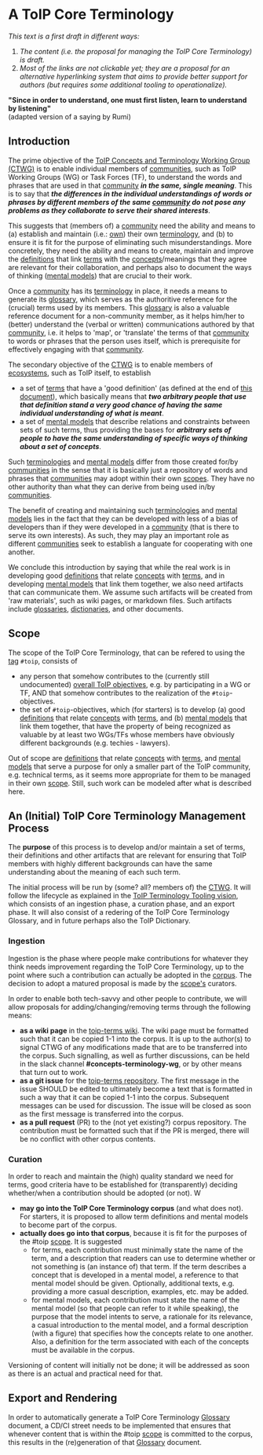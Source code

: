 # A ToIP Core Terminology

<MetaNotes>*This text is a first draft in different ways:*

1. *The content (i.e. the proposal for managing the ToIP Core Terminology) is draft.*
2. *Most of the links are not clickable yet; they are a proposal for an alternative hyperlinking system that aims to provide better support for authors (but requires some additional tooling to operationalize).*

</MetaNotes>

**"Since in order to understand, one must first listen, learn to understand by listening"**<br/>  (adapted version of a saying by Rumi)

## Introduction

The prime objective of the [ToIP Concepts and Terminology Working Group (CTWG)](https://wiki.trustoverip.org/pages/viewpage.action?pageId=65700) is to enable individual members of [communities](#community), such as ToIP Working Groups (WG) or Task Forces (TF), to understand the words and phrases that are used in that [community](community) ***in the same, single meaning***. This is to say that ***the differences in the individual understandings of words or phrases by different members of the same [community](community) do not pose any problems as they collaborate to serve their shared interests***. 

This suggests that (members of) a [community](community) need the ability and means to (a) establish and maintain (i.e.: [own](owner)) their own [terminology](#ctwg:terminology), and (b) to ensure it is fit for the purpose of eliminating such misunderstandings. More concretely, they need the ability and means to create, maintain and improve the [definitions](#ctwg:definition) that link [terms](#ctwg:term) with the [concepts](#ctwg:concept)/meanings that they agree are relevant for their collaboration, and perhaps also to document the ways of thinking ([mental models](#ctwg:mental-model)) that are crucial to their work. 

Once a [community](community) has its [terminology](#ctwg:terminology) in place, it needs a means to generate its [glossary](#ctwg:glossary), which serves as the authoritive reference for the (crucial) terms used by its members. This [glossary](#ctwg:glossary) is also a valuable reference document for a non-community member, as it helps him/her to (better) understand the (verbal or written) communications authored by that [community](community), i.e. it helps to 'map', or 'translate' the terms of that [community](community) to words or phrases that the person uses itself, which is prerequisite for effectively engaging with that [community](community).

The secondary objective of the [CTWG](https://wiki.trustoverip.org/pages/viewpage.action?pageId=65700) is to enable members of [ecosystems](ecosystem), such as ToIP itself, to establish 

- a set of [terms](#ctwg:term) that have a 'good definition' (as defined at the end of [this document](https://www.researchgate.net/publication/352560909_On_Terminology_and_the_Resolution_of_Related_Issues)), which basically means that ***two arbitrary people that use that definition stand a very good chance of having the same individual understanding of what is meant***. 
- a set of [mental models](#ctwg:mental-model) that describe relations and constraints between sets of such terms, thus providing the bases for ***arbitrary sets of people to have the same understanding of specific ways of thinking about a set of concepts***.

Such [terminologies](terminology) and [mental models](#ctwg:mental-model) differ from those created for/by [communities](community) in the sense that it is basically just a repository of words and phrases that [communities](community) may adopt within their own [scopes](#ctwg:scope). They have no other authority than what they can derive from being used in/by [communities](community). 

The benefit of creating and maintaining such [terminologies](terminology) and [mental models](#ctwg:mental-model) lies in the fact that they can be developed with less of a bias of developers than if they were developed in a [community](community) (that is there to serve its own interests). As such, they may play an important role as different [communities](community) seek to establish a languate for cooperating with one another.

We conclude this introduction by saying that while the real work is in developing good [definitions](#ctwg:definition) that relate [concepts](#ctwg:concept) with [terms](#ctwg:term), and in developing [mental models](#ctwg:mental-model) that link them together, we also need artifacts that can communicate them. We assume such artifacts will be created from 'raw materials', such as wiki pages, or markdown files. Such artifacts include [glossaries](#ctwg:glossary), [dictionaries](#ctwg:dictionary), and other documents.

## Scope

The scope of the ToIP Core Terminology, that can be refered to using the [tag](#ctwg:tag) `#toip`, consists of

- any person that somehow contributes to the (currently still undocumented) [overall ToIP objectives](https://trustoverip.org/objectives), e.g. by participating in a WG or TF, AND that somehow contributes to the realization of the `#toip`-objectives.
- the set of `#toip`-objectives, which (for starters) is to develop (a) good [definitions](#ctwg:definition) that relate [concepts](#ctwg:concept) with [terms](#ctwg:term), and (b) [mental models](#ctwg:mental-model) that link them together, that have the property of being recognized as valuable by at least two WGs/TFs whose members have obviously different backgrounds (e.g. techies - lawyers).

Out of scope are [definitions](#ctwg:definition) that relate [concepts](#ctwg:concept) with [terms](#ctwg:term), and [mental models](#ctwg:mental-model) that serve a purpose for only a smaller part of the ToIP community, e.g. technical terms, as it seems more appropriate for them to be managed in their own [scope](#ctwg:scope). Still, such work can be modeled after what is described here.

## An (Initial) ToIP Core Terminology Management Process

The **purpose** of this process is to develop and/or maintain a set of terms, their definitions and other artifacts that are relevant for ensuring that ToIP members with highly different backgrounds can have the same understanding about the meaning of each such term.

The initial process will be run by (some? all? members of) the [CTWG](https://wiki.trustoverip.org/pages/viewpage.action?pageId=65700). It will follow the lifecycle as explained in the [ToIP Terminology Tooling vision](https://github.com/trustoverip/concepts-and-terminology-wg/blob/master/docs/tt-spec.md#Vision), which consists of an ingestion phase, a curation phase, and an export phase. It will also consist of a redering of the ToIP Core Terminology Glossary, and in future perhaps also the ToIP Dictionary.

### Ingestion

Ingestion is the phase where people make contributions for whatever they think needs improvement regarding the ToIP Core Terminology, up to the point where such a contribution can actually be adopted in the [corpus](#ctwg:corpus). The decision to adopt a matured proposal is made by the [scope's](#ctwg:scope) curators.

In order to enable both tech-savvy and other people to contribute, we will allow proposals for adding/changing/removing terms through the following means:

- **as a wiki page** in the [toip-terms wiki](https://github.com/trustoverip/toip-terms/wiki). The wiki page must be formatted such that it can be copied 1-1 into the corpus. It is up to the author(s) to signal CTWG of any modifications made that are to be transferred into the corpus. Such signalling, as well as further discussions, can be held in the slack channel **#concepts-terminology-wg**, or by other means that turn out to work.
- **as a git issue** for the [toip-terms repository](https://github.com/trustoverip/toip-terms/issues). The first message in the issue SHOULD be edited to ultimately become a text that is formatted in such a way that it can be copied 1-1 into the corpus. Subsequent messages can be used for discussion. The issue will be closed as soon as the first message is transferred into the corpus.
- **as a pull request** (PR) to the (not yet existing?) corpus repository. The contribution must be formatted such that if the PR is merged, there will be no conflict with other corpus contents.

### Curation

In order to reach and maintain the (high) quality standard we need for terms, good criteria have to be established for (transparently) deciding whether/when a contribution should be adopted (or not). W

- **may go into the ToIP Core Terminology corpus** (and what does not). For starters, it is proposed to allow term definitions and mental models to become part of the corpus.
- **actually does go into that corpus**, because it is fit for the purposes of the #toip [scope](#ctwg:scope). It is suggested 
  - for terms, each contribution must minimally state the name of the term, and a description that readers can use to determine whether or not something is (an instance of) that term. If the term describes a concept that is developed in a mental model, a reference to that mental model should be given.
    Optionally, additional texts, e.g. providing a more casual description, examples, etc. may be added.
  - for mental models, each contribution must state the name of the mental model (so that people can refer to it while speaking), the purpose that the model intents to serve, a rationale for its relevance, a casual introduction to the mental model, and a formal description (with a figure) that specifies how the concepts relate to one another. Also, a definition for the term associated with each of the concepts must be available in the corpus.

Versioning of content will initially not be done; it will be addressed as soon as there is an actual and practical need for that.

## Export and Rendering

In order to automatically generate a ToIP Core Terminology [Glossary](#ctwg:glossary) document, a CD/CI street needs to be implemented that ensures that whenever content that is within the #toip [scope](#ctwg:scope) is committed to the corpus, this results in the (re)generation of that [Glossary](#ctwg:glossary) document. 

